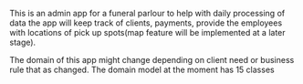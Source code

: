This is an admin app for a funeral parlour to help with daily processing of data
the app will keep track of clients, payments, provide the employees with locations of
pick up spots(map feature will be implemented at a later stage).

The domain of this app might change depending on client need or business rule that as changed.
The domain model at the moment has 15 classes
